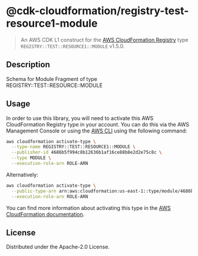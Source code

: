 # @cdk-cloudformation/registry-test-resource1-module

> An AWS CDK L1 construct for the [AWS CloudFormation Registry] type `REGISTRY::TEST::RESOURCE1::MODULE` v1.5.0.

[AWS CloudFormation Registry]: https://docs.aws.amazon.com/AWSCloudFormation/latest/UserGuide/registry.html

## Description

Schema for Module Fragment of type REGISTRY::TEST::RESOURCE::MODULE

## Usage

In order to use this library, you will need to activate this AWS CloudFormation Registry type in your account. You can do this via the AWS Management Console or using the [AWS CLI](https://aws.amazon.com/cli/) using the following command:

```sh
aws cloudformation activate-type \
  --type-name REGISTRY::TEST::RESOURCE1::MODULE \
  --publisher-id 4686b5f994c8b12636b1af16ce88b8e2d2e75c8c \
  --type MODULE \
  --execution-role-arn ROLE-ARN
```

Alternatively:

```sh
aws cloudformation activate-type \
  --public-type-arn arn:aws:cloudformation:us-east-1::type/module/4686b5f994c8b12636b1af16ce88b8e2d2e75c8c/REGISTRY-TEST-RESOURCE1-MODULE \
  --execution-role-arn ROLE-ARN
```

You can find more information about activating this type in the [AWS CloudFormation documentation](https://docs.aws.amazon.com/AWSCloudFormation/latest/UserGuide/registry-public.html).

## License

Distributed under the Apache-2.0 License.
